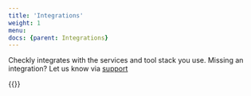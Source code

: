 ```yaml
---
title: 'Integrations'
weight: 1
menu:
docs: {parent: Integrations}
---
```


Checkly integrates with the services and tool stack you use. Missing an integration? Let us know via 
<a class="open-intercom-link" href="mailto:support@checklyhq.com">support</a>  


{{<section-links>}}
